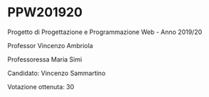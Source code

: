 # PPW201920
Progetto di Progettazione e Programmazione Web - Anno 2019/20

Professor Vincenzo Ambriola

Professoressa Maria Simi

Candidato: Vincenzo Sammartino

Votazione ottenuta: 30
